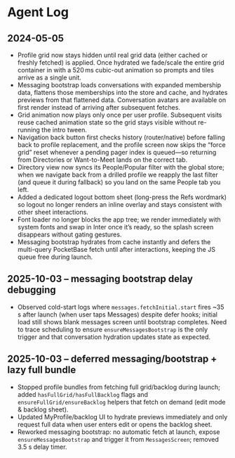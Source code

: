 # Agent Log

## 2024-05-05
- Profile grid now stays hidden until real grid data (either cached or freshly fetched) is applied. Once hydrated we fade/scale the entire grid container in with a 520 ms cubic-out animation so prompts and tiles arrive as a single unit.
- Messaging bootstrap loads conversations with expanded membership data, flattens those memberships into the store and cache, and hydrates previews from that flattened data. Conversation avatars are available on first render instead of arriving after subsequent fetches.
- Grid animation now plays only once per user profile. Subsequent visits reuse cached animation state so the grid stays visible without re-running the intro tween.
- Navigation back button first checks history (router/native) before falling back to profile replacement, and the profile screen now skips the “force grid” reset whenever a pending pager index is queued—so returning from Directories or Want-to-Meet lands on the correct tab.
- Directory view now syncs its People/Popular filter with the global store; when we navigate back from a drilled profile we reapply the last filter (and queue it during fallback) so you land on the same People tab you left.
- Added a dedicated logout bottom sheet (long-press the Refs wordmark) so logout no longer renders an inline overlay and stays consistent with other sheet interactions.
- Font loader no longer blocks the app tree; we render immediately with system fonts and swap in Inter once it’s ready, so the splash screen disappears without gating gestures.
- Messaging bootstrap hydrates from cache instantly and defers the multi-query PocketBase fetch until after interactions, keeping the JS queue free during launch.

## 2025-10-03 – messaging bootstrap delay debugging
- Observed cold-start logs where `messages.fetchInitial.start` fires ~35 s after launch (when user taps Messages) despite defer hooks; initial load still shows blank messages screen until bootstrap completes. Need to trace scheduling to ensure `ensureMessagesBootstrap` is the only trigger and that conversation hydration updates state as expected.

## 2025-10-03 – deferred messaging/bootstrap + lazy full bundle
- Stopped profile bundles from fetching full grid/backlog during launch; added `hasFullGrid/hasFullBacklog` flags and `ensureFullGrid/ensureBacklog` helpers that fetch on demand (edit mode & backlog sheet).
- Updated MyProfile/backlog UI to hydrate previews immediately and only request full data when user enters edit or opens the backlog sheet.
- Reworked messaging bootstrap: no automatic fetch at launch, expose `ensureMessagesBootstrap` and trigger it from `MessagesScreen`; removed 3.5 s delay timer.
